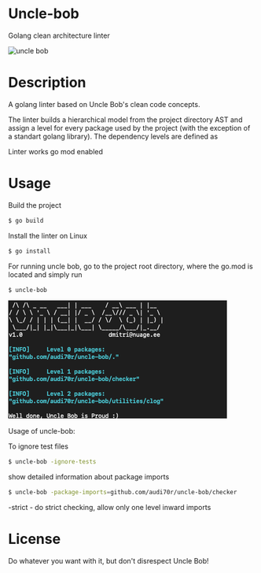 # Uncle-bob
Golang clean architecture linter

![uncle bob](https://habrastorage.org/files/938/553/6f2/9385536f2f3649fdba1cf361dce6480a.jpg)

# Description

A golang linter based on Uncle Bob's clean code concepts.

The linter builds a hierarchical model from the project directory AST and assign a level for every 
package used by the project (with the exception of a standart golang library). The dependency 
levels are defined as 

Linter works go mod enabled

# Usage

Build the project
```bash
$ go build
```

Install the linter on Linux
```bash
$ go install
```

For running uncle bob, go to the project root directory, 
where the go.mod is located and simply run
```bash
$ uncle-bob
```

![uncle bob](uncle-bob-example.png)

Usage of uncle-bob:


To ignore test files
```bash
$ uncle-bob -ignore-tests
```

show detailed information about package imports
```bash
$ uncle-bob -package-imports=github.com/audi70r/uncle-bob/checker
``` 

-strict - do strict checking, allow only one level inward imports

# License
Do whatever you want with it, but don't disrespect Uncle Bob!